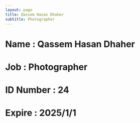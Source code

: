 ```yaml
---
layout: page
title: Qassem Hasan Dhaher
subtitle: Photographer
---
```

# Name : Qassem Hasan Dhaher 
# Job : Photographer
# ID Number : 24
# Expire : 2025/1/1
